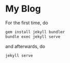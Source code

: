 # My Blog

For the first time, do

```bash
gem install jekyll bundler
bundle exec jekyll serve
```

and afterwards, do

```bash
jekyll serve
```
